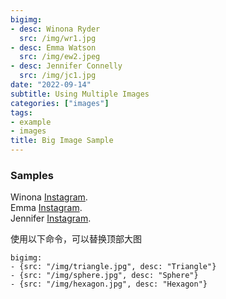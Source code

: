 ```yaml
---
bigimg:
- desc: Winona Ryder
  src: /img/wr1.jpg
- desc: Emma Watson
  src: /img/ew2.jpeg
- desc: Jennifer Connelly
  src: /img/jc1.jpg
date: "2022-09-14"
subtitle: Using Multiple Images
categories: ["images"]
tags:
- example
- images
title: Big Image Sample
---
```


### Samples    

Winona    [Instagram](https://www.instagram.com/winonaryderofficial/).   
Emma    [Instagram](https://www.instagram.com/emmawatson/).  
Jennifer    [Instagram](https://www.instagram.com/jenniferconnelly_/).  


使用以下命令，可以替换顶部大图
```
bigimg: 
- {src: "/img/triangle.jpg", desc: "Triangle"}
- {src: "/img/sphere.jpg", desc: "Sphere"}
- {src: "/img/hexagon.jpg", desc: "Hexagon"}
```